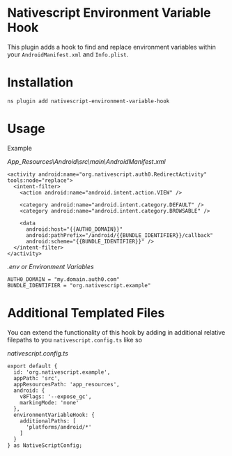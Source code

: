 # Nativescript Environment Variable Hook

This plugin adds a hook to find and replace environment variables within your `AndroidManifest.xml` and `Info.plist`.


# Installation

`ns plugin add nativescript-environment-variable-hook`

# Usage

Example

*App_Resources\Android\src\main\AndroidManifest.xml*
```
<activity android:name="org.nativescript.auth0.RedirectActivity" tools:node="replace">
  <intent-filter>
    <action android:name="android.intent.action.VIEW" />

    <category android:name="android.intent.category.DEFAULT" />
    <category android:name="android.intent.category.BROWSABLE" />

    <data
      android:host="{{AUTH0_DOMAIN}}"
      android:pathPrefix="/android/{{BUNDLE_IDENTIFIER}}/callback"
      android:scheme="{{BUNDLE_IDENTIFIER}}" />
  </intent-filter>
</activity>
```

*.env or Environment Variables*
```
AUTH0_DOMAIN = "my.domain.auth0.com"
BUNDLE_IDENTIFIER = "org.nativescript.example"
```

# Additional Templated Files
You can extend the functionality of this hook by adding in additional relative filepaths to you `nativescript.config.ts` like so

*nativescript.config.ts*
```
export default {
  id: 'org.nativescript.example',
  appPath: 'src',
  appResourcesPath: 'app_resources',
  android: {
    v8Flags: '--expose_gc',
    markingMode: 'none'
  },
  environmentVariableHook: {
    additionalPaths: [
      'platforms/android/*'
    ]
  }
} as NativeScriptConfig;

```